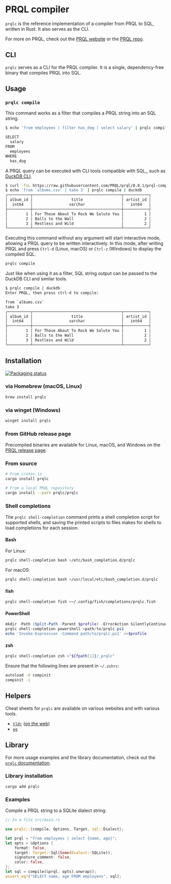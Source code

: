 # PRQL compiler

`prqlc` is the reference implementation of a compiler from PRQL to SQL, written
in Rust. It also serves as the CLI.

For more on PRQL, check out the [PRQL website](https://prql-lang.org) or the
[PRQL repo](https://github.com/PRQL/prql).

## CLI

`prqlc` serves as a CLI for the PRQL compiler. It is a single, dependency-free
binary that compiles PRQL into SQL.

## Usage

### `prqlc compile`

This command works as a filter that compiles a PRQL string into an SQL string.

```sh
$ echo 'from employees | filter has_dog | select salary' | prqlc compile

SELECT
  salary
FROM
  employees
WHERE
  has_dog
```

A PRQL query can be executed with CLI tools compatible with SQL,, such as
[DuckDB CLI](https://duckdb.org/docs/api/cli.html).

```sh
$ curl -fsL https://raw.githubusercontent.com/PRQL/prql/0.8.1/prql-compiler/tests/integration/data/chinook/albums.csv -o albums.csv
$ echo 'from `albums.csv` | take 3' | prqlc compile | duckdb
┌──────────┬───────────────────────────────────────┬───────────┐
│ album_id │                 title                 │ artist_id │
│  int64   │                varchar                │   int64   │
├──────────┼───────────────────────────────────────┼───────────┤
│        1 │ For Those About To Rock We Salute You │         1 │
│        2 │ Balls to the Wall                     │         2 │
│        3 │ Restless and Wild                     │         2 │
└──────────┴───────────────────────────────────────┴───────────┘
```

Executing this command without any argument will start interactive mode,
allowing a PRQL query to be written interactively. In this mode, after writing
PRQL and press `Ctrl-d` (Linux, macOS) or `Ctrl-z` (Windows) to display the
compiled SQL.

```sh
prqlc compile
```

Just like when using it as a filter, SQL string output can be passed to the
DuckDB CLI and similar tools.

```sh
$ prqlc compile | duckdb
Enter PRQL, then press ctrl-d to compile:

from `albums.csv`
take 3
┌──────────┬───────────────────────────────────────┬───────────┐
│ album_id │                 title                 │ artist_id │
│  int64   │                varchar                │   int64   │
├──────────┼───────────────────────────────────────┼───────────┤
│        1 │ For Those About To Rock We Salute You │         1 │
│        2 │ Balls to the Wall                     │         2 │
│        3 │ Restless and Wild                     │         2 │
└──────────┴───────────────────────────────────────┴───────────┘
```

## Installation

[![Packaging status](https://repology.org/badge/vertical-allrepos/prqlc.svg)](https://repology.org/project/prqlc/versions)

### via Homebrew (macOS, Linux)

```sh
brew install prqlc
```

### via winget (Windows)

```sh
winget install prqlc
```

### From GitHub release page

Precompiled binaries are available for Linux, macOS, and Windows on the
[PRQL release page](https://github.com/PRQL/prql/releases).

### From source

```sh
# From crates.io
cargo install prqlc
```

```sh
# From a local PRQL repository
cargo install --path prqlc/prqlc
```

### Shell completions

The `prqlc shell-completion` command prints a shell completion script for
supported shells, and saving the printed scripts to files makes for shells to
load completions for each session.

#### Bash

For Linux:

```sh
prqlc shell-completion bash >/etc/bash_completion.d/prqlc
```

For macOS:

```sh
prqlc shell-completion bash >/usr/local/etc/bash_completion.d/prqlc
```

#### fish

```sh
prqlc shell-completion fish >~/.config/fish/completions/prqlc.fish
```

#### PowerShell

```powershell
mkdir -Path (Split-Path -Parent $profile) -ErrorAction SilentlyContinue
prqlc shell-completion powershell >path/to/prqlc.ps1
echo 'Invoke-Expression -Command path/to/prqlc.ps1' >>$profile
```

#### zsh

```sh
prqlc shell-completion zsh >"${fpath[1]}/_prqlc"
```

Ensure that the following lines are present in `~/.zshrc`:

```sh
autoload -U compinit
compinit -i
```

## Helpers

Cheat sheets for `prqlc` are available on various websites and with various
tools.

- [`tldr`](https://tldr.sh/)
  ([on the web](https://tldr.inbrowser.app/pages/common/prqlc))
- [`eg`](https://github.com/srsudar/eg)

<!-- Issues: #2034 cheat/cheatsheets, #2041 devhints.io -->

## Library

For more usage examples and the library documentation, check out the
[`prqlc` documentation](https://docs.rs/prqlc/).

### Library installation

```shell
cargo add prqlc
```

### Examples

Compile a PRQL string to a SQLite dialect string:

```rust
// In a file src/main.rs

use prqlc::{compile, Options, Target, sql::Dialect};

let prql = "from employees | select {name, age}";
let opts = &Options {
    format: false,
    target: Target::Sql(Some(Dialect::SQLite)),
    signature_comment: false,
    color: false,
};
let sql = compile(&prql, opts).unwrap();
assert_eq!("SELECT name, age FROM employees", sql);
```
